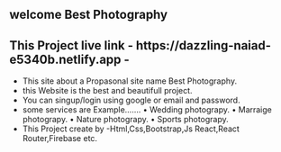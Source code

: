 <h2>welcome Best Photography</h2>
<h2>This Project live link -  https://dazzling-naiad-e5340b.netlify.app  -</h2>

* This site about a Propasonal site name  Best Photography.
* this Website is  the best and beautifull project.
* You can singup/login using google or email and password.
* some services are Example.......
• Wedding photograpy.
• Marraige photograpy.
• Nature photograpy.
• Sports photograpy.
* This Project create by -Html,Css,Bootstrap,Js React,React Router,Firebase etc.